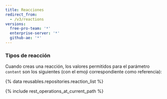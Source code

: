 ```yaml
---
title: Reacciones
redirect_from:
  - /v3/reactions
versions:
  free-pro-team: '*'
  enterprise-server: '*'
  github-ae: '*'
---
```


### Tipos de reacción

Cuando creas una reacción, los valores permitidos para el parámetro `content` son los siguientes (con el emoji correspondiente como referencia):

{% data reusables.repositories.reaction_list %}

{% include rest_operations_at_current_path %}
